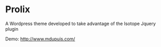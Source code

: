 Prolix
======

A Wordpress theme developed to take advantage of the Isotope Jquery plugin

Demo: http://www.mdupuis.com/
